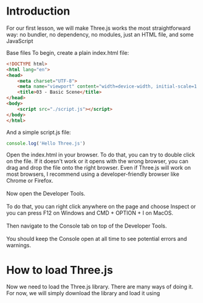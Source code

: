 # Introduction
For our first lesson, we will make Three.js works the most straightforward way: no bundler, no dependency, no modules, just an HTML file, and some JavaScript

Base files 
To begin, create a plain index.html file:
```html
<!DOCTYPE html>
<html lang="en">
<head>
    <meta charset="UTF-8">
    <meta name="viewport" content="width=device-width, initial-scale=1.0">
    <title>03 - Basic Scene</title>
</head>
<body>
    <script src="./script.js"></script>
</body>
</html>
```
And a simple script.js file:
```javascript
console.log('Hello Three.js')
```
Open the index.html in your browser. To do that, you can try to double click on the file. If it doesn't work or it opens with the wrong browser, you can drag and drop the file onto the right browser. Even if Three.js will work on most browsers, I recommend using a developer-friendly browser like Chrome or Firefox.
<br /> <br />
Now open the Developer Tools.
<br /> <br />
To do that, you can right click anywhere on the page and choose Inspect or you can press F12 on Windows and CMD + OPTION + I on MacOS.
<br /> <br />
Then navigate to the Console tab on top of the Developer Tools.
<br /> <br />
You should keep the Console open at all time to see potential errors and warnings.

# How to load Three.js 
  
Now we need to load the Three.js library. There are many ways of doing it. For now, we will simply download the library and load it using <script>.
<br /> <br />
Go to https://threejs.org/ and click on the download button to download a zip file and unzip it. The file is quite heavy, but don't worry, we only need one file from it.
Go to the build/ folder and copy the three.min.js file to your project. 
We can now load the Three.js library at the end of the <body>, right before closing it:
```javascript
<script src="./three.min.js"></script>
<script src="./script.js"></script>
```
Make sure to load three.min.js before your script.js; otherwise, your script will not be aware of what's inside the three.min.js file.

How to use Three.js 
  
Inside of our script.js file, we now have access to a variable named THREE. Be careful and always write it using uppercase.
<br /> <br />
If you console.log() this variable, you'll see that there is a lot going on inside:
```javascript
console.log(THREE)
```
The THREE variable contains most of the classes and properties you might need on a classic Three.js project. Unfortunately, not all classes are inside this variable, but we will see later how to access them.
<br /> <br />
To use one of those classes, you need to instantiate it. For example, if you want to create a scene, you'll write const scene = new THREE.Scene(). If you want to create a sphere geometry, you need to write const sphereGeometry = new THREE.SphereGeometry(1.5, 32, 32) —We'll dig deeper into these later.

# First scene 

It's time to create our scene and produce something on the screen.

We need 4 elements to get started:

A scene that will contain objects
Some objects
A camera
A renderer
Scene  
The scene is like a container. You place your objects, models, particles, lights, etc. in it, and at some point, you ask Three.js to render that scene.

To create a scene, use the Scene class:
```javascript
// Scene
const scene = new THREE.Scene()
```

# Objects  
Objects can be many things. You can have primitive geometries, imported models, particles, lights, and so on.

We will start with a simple red cube.

To create that red cube, we need to create a type of object named Mesh. A Mesh is the combination of a geometry (the shape) and a material (how it looks).

There are many geometries and many materials, but we will keep things simple for now and create a BoxGeometry and a MeshBasicMaterial.

To create the geometry, we use the BoxGeometry class with the first 3 parameters that correspond to the box's size.
``` javascript
// Object
const geometry = new THREE.BoxGeometry(1, 1, 1)
```
To create the material, we use the MeshBasicMaterial class with one parameter: an object {} containing all the options. All we need is to specify its color property.

There are many ways to specify a color in Three.js. You can send it as a JS hexadecimal 0xff0000, you can send it as a string hexadecimal '#ff0000', you can use color names like 'red', or you can send an instance of the Color class —we'll cover more about it later.
```javascript
// Object
const geometry = new THREE.BoxGeometry(1, 1, 1)
const material = new THREE.MeshBasicMaterial({ color: 0xff0000 })
```
To create the final mesh, we use the Mesh class and send the geometry and the material as parameters.
```javascript
// Object
const geometry = new THREE.BoxGeometry(1, 1, 1)
const material = new THREE.MeshBasicMaterial({ color: 0xff0000 })
const mesh = new THREE.Mesh(geometry, material)
```
You can now add your mesh to the scene by using the add(...) method:
```javascript
scene.add(mesh)
```
If you don't add an object to the scene, you won't be able to see it.

# Camera  
The camera is not visible. It's more like a theoretical point of view. When we will do a render of your scene, it will be from that camera's point of view.

You can have multiple cameras just like on a movie set, and you can switch between those cameras as you please. Usually, we only use one camera.

There are different types of cameras, and we will talk about these in a future lesson. For now, we simply need a camera that handles perspective (making close objects look more prominent than far objects).

To create the camera, we use the PerspectiveCamera class.

There are two essential parameters we need to provide.

The field of view

The field of view is how large your vision angle is. If you use a very large angle, you'll be able to see in every direction at once but with much distortion, because the result will be drawn on a small rectangle. If you use a small angle, things will look zoomed in. The field of view (or fov) is expressed in degrees and corresponds to the vertical vision angle. For this exercise we will use a 75 degrees angle.

Here's a video to explain what the field of view variation looks like:

The aspect ratio

In most cases, the aspect ratio is the width of the canvas divided by its height. We haven't specified any width or height for now, but we will need to later. In the meantime, we will create an object with temporary values that we can re-use.

Don't forget to add your camera to the scene. Everything should work without adding the camera to the scene, but it might result in bugs later:
```javascript
// Sizes
const sizes = {
    width: 800,
    height: 600
}

// Camera
const camera = new THREE.PerspectiveCamera(75, sizes.width / sizes.height)
scene.add(camera)
```

# Renderer  
The renderer's job is to do the render. Bet you didn't see that coming?

We will simply ask the renderer to render our scene from the camera point of view, and the result will be drawn into a canvas. You can create the canvas by yourself, or let the renderer generate it and then add it to your page. For this exercise, we will add the canvas to the html and send it to the renderer.

Create the <canvas> element before you load the scripts and give it a class:

```html
<canvas class="webgl"></canvas>
```
To create the renderer, we use the WebGLRenderer class with one parameter: an object {} containing all the options. We need to specify the canvas property corresponding to the <canvas> we added to the page.

Create a canvas variable at the start of the code, then fetch and store in it the element we created in the HTML using document.querySelector(...).

It's better to assign the canvas to a variable because we'll use it for other purposes in the next lessons.

We also need to update the size of your renderer with the setSize(...) method using the sizes object we created earlier. The setSize(...) method will automatically resize our <canvas> accordingly:
```javascript
// Canvas
const canvas = document.querySelector('canvas.webgl')

// ...

// Renderer
const renderer = new THREE.WebGLRenderer({
    canvas: canvas
})
renderer.setSize(sizes.width, sizes.height)
```
Right now, you won’t be able to see anything, but your canvas is there and has been resized accordingly. You can use the Developer Tools to inspect the <canvas> if you are curious.

# First render 
It's time to work on our first render. Call the render(...) method on the renderer and send it the scene and the camera as parameters:

```javascript
renderer.render(scene, camera)
```

Still nothing? Here's the issue: we haven't specified our object's position, nor our camera's. Both are in the default position, which is the center of the scene and we can't see an object from its inside (by default).

We need to move things.

To do that, we have access to multiple properties on each object, such as position, rotation, and scale. For now, use the position property to move the camera backward.

The position property is an object with three relevant properties: x, y and z. By default, Three.js considers the forward/backward axis to be z.

To move the camera backward, we need to provide a positive value to that property. You can do that anywhere once you've created the camera variable, yet it has to happen before you do the render:

```javascript
const camera = new THREE.PerspectiveCamera(75, sizes.width / sizes.height)
camera.position.z = 3
scene.add(camera)
```


Congratulations, you should see your first render. It looks like a square, and that's because the camera aligns perfectly with the cube, and you can see only one side of it.

Don't worry about the render's size; we'll learn how to make the canvas fit the viewport later.

In the next lessons, you will learn more about the position, rotation and scale properties, how to change them, and animate the scene.




